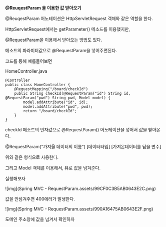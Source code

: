  **@ReuqestParam 을 이용한 값 받아오기**

@ReuqestParam 어노테이션은 HttpServletRequest 객체와 같은 역할을 한다.

 

HttpServletRequest에서는 getParameter() 메소드를 이용했지만,

@RequestParam을 이용해서 받아오는 방법도 있다.

 

메소드의 파라미터값으로 @RequestParam을 넣어주면된다.

코드를 통해 예를들어보면

 

HomeController.java

```
@Controller
public class HomeController {    
    @RequestMapping("/board/checkId")
    public String checkId(@RequestParam("id") String id, @RequestParam("pwd") String pwd, Model model) {
        model.addAttribute("id", id);
        model.addAttribute("pwd", pwd);
        return "/board/checkId";
    }
}

```

 

checkId 메소드의 인자값으로 @RequestParam() 어노테이션을 넣어서 값을 받아온다.

 

@RequestParam("가져올 데이터의 이름") [데이터타입] [가져온데이터를 담을 변수]

위와 같은 형식으로 사용한다.

 

그리고 Model 객체를 이용해서, 뷰로 값을 넘겨준다.

 

실행해보자



![img](Spring MVC - RequestParam.assets/99CF0C3B5AB0643E2C.png)



값을 안넘겨주면 400에러가 발생한다.

 



![img](Spring MVC - RequestParam.assets/990A16475AB0643E2F.png)



 

도메인 주소창에 값을 넘겨서 확인하자

